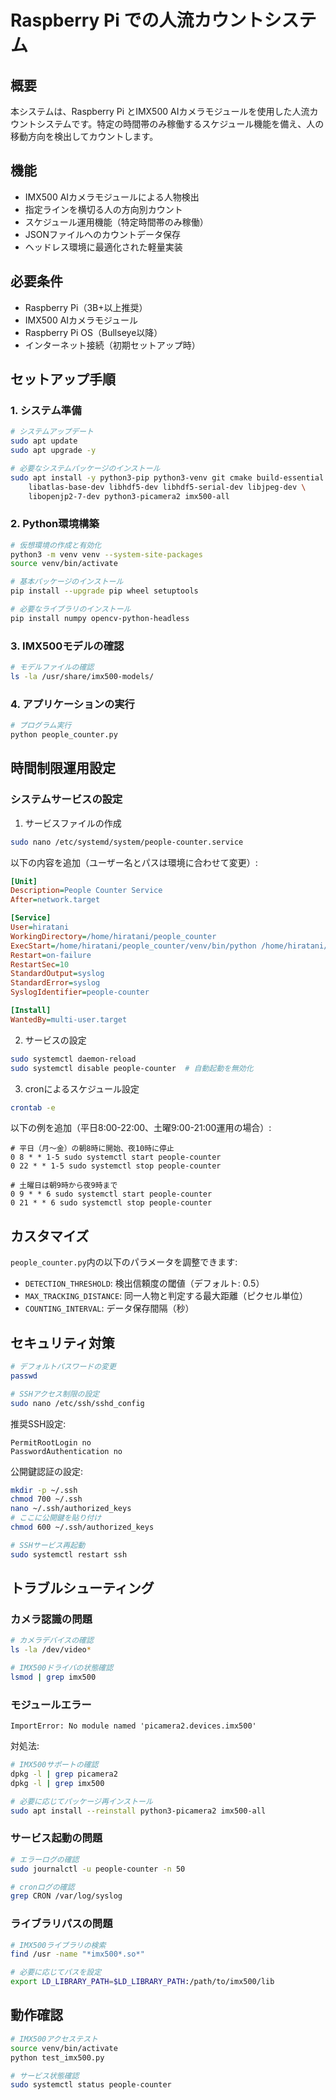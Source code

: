 # Raspberry Pi での人流カウントシステム

## 概要

本システムは、Raspberry Pi とIMX500 AIカメラモジュールを使用した人流カウントシステムです。特定の時間帯のみ稼働するスケジュール機能を備え、人の移動方向を検出してカウントします。

## 機能

- IMX500 AIカメラモジュールによる人物検出
- 指定ラインを横切る人の方向別カウント
- スケジュール運用機能（特定時間帯のみ稼働）
- JSONファイルへのカウントデータ保存
- ヘッドレス環境に最適化された軽量実装

## 必要条件

- Raspberry Pi（3B+以上推奨）
- IMX500 AIカメラモジュール
- Raspberry Pi OS（Bullseye以降）
- インターネット接続（初期セットアップ時）

## セットアップ手順

### 1. システム準備

```bash
# システムアップデート
sudo apt update
sudo apt upgrade -y

# 必要なシステムパッケージのインストール
sudo apt install -y python3-pip python3-venv git cmake build-essential \
    libatlas-base-dev libhdf5-dev libhdf5-serial-dev libjpeg-dev \
    libopenjp2-7-dev python3-picamera2 imx500-all
```

### 2. Python環境構築

```bash
# 仮想環境の作成と有効化
python3 -m venv venv --system-site-packages
source venv/bin/activate

# 基本パッケージのインストール
pip install --upgrade pip wheel setuptools

# 必要なライブラリのインストール
pip install numpy opencv-python-headless
```

### 3. IMX500モデルの確認

```bash
# モデルファイルの確認
ls -la /usr/share/imx500-models/
```

### 4. アプリケーションの実行

```bash
# プログラム実行
python people_counter.py
```

## 時間制限運用設定

### システムサービスの設定

1. サービスファイルの作成

```bash
sudo nano /etc/systemd/system/people-counter.service
```

以下の内容を追加（ユーザー名とパスは環境に合わせて変更）:

```ini
[Unit]
Description=People Counter Service
After=network.target

[Service]
User=hiratani
WorkingDirectory=/home/hiratani/people_counter
ExecStart=/home/hiratani/people_counter/venv/bin/python /home/hiratani/people_counter/people_counter_non_gui.py
Restart=on-failure
RestartSec=10
StandardOutput=syslog
StandardError=syslog
SyslogIdentifier=people-counter

[Install]
WantedBy=multi-user.target
```

2. サービスの設定

```bash
sudo systemctl daemon-reload
sudo systemctl disable people-counter  # 自動起動を無効化
```

3. cronによるスケジュール設定

```bash
crontab -e
```

以下の例を追加（平日8:00-22:00、土曜9:00-21:00運用の場合）:

```
# 平日（月〜金）の朝8時に開始、夜10時に停止
0 8 * * 1-5 sudo systemctl start people-counter
0 22 * * 1-5 sudo systemctl stop people-counter

# 土曜日は朝9時から夜9時まで
0 9 * * 6 sudo systemctl start people-counter
0 21 * * 6 sudo systemctl stop people-counter
```

## カスタマイズ

`people_counter.py`内の以下のパラメータを調整できます:

- `DETECTION_THRESHOLD`: 検出信頼度の閾値（デフォルト: 0.5）
- `MAX_TRACKING_DISTANCE`: 同一人物と判定する最大距離（ピクセル単位）
- `COUNTING_INTERVAL`: データ保存間隔（秒）

## セキュリティ対策

```bash
# デフォルトパスワードの変更
passwd

# SSHアクセス制限の設定
sudo nano /etc/ssh/sshd_config
```

推奨SSH設定:
```
PermitRootLogin no
PasswordAuthentication no
```

公開鍵認証の設定:
```bash
mkdir -p ~/.ssh
chmod 700 ~/.ssh
nano ~/.ssh/authorized_keys
# ここに公開鍵を貼り付け
chmod 600 ~/.ssh/authorized_keys

# SSHサービス再起動
sudo systemctl restart ssh
```

## トラブルシューティング

### カメラ認識の問題

```bash
# カメラデバイスの確認
ls -la /dev/video*

# IMX500ドライバの状態確認
lsmod | grep imx500
```

### モジュールエラー

```
ImportError: No module named 'picamera2.devices.imx500'
```

対処法:
```bash
# IMX500サポートの確認
dpkg -l | grep picamera2
dpkg -l | grep imx500

# 必要に応じてパッケージ再インストール
sudo apt install --reinstall python3-picamera2 imx500-all
```

### サービス起動の問題

```bash
# エラーログの確認
sudo journalctl -u people-counter -n 50

# cronログの確認
grep CRON /var/log/syslog
```

### ライブラリパスの問題

```bash
# IMX500ライブラリの検索
find /usr -name "*imx500*.so*"

# 必要に応じてパスを設定
export LD_LIBRARY_PATH=$LD_LIBRARY_PATH:/path/to/imx500/lib
```

## 動作確認

```bash
# IMX500アクセステスト
source venv/bin/activate
python test_imx500.py

# サービス状態確認
sudo systemctl status people-counter
```
